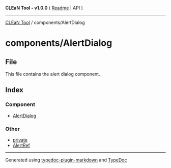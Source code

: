 **CLEaN Tool - v1.0.0** ( [Readme](../../README.md) \| API )

***

[CLEaN Tool](../../modules.md) / components/AlertDialog

# components/AlertDialog

## File

This file contains the alert dialog component.

## Index

### Component

- [AlertDialog](functions/AlertDialog.md)

### Other

- [private](private/README.md)
- [AlertRef](interfaces/AlertRef.md)

***

Generated using [typedoc-plugin-markdown](https://www.npmjs.com/package/typedoc-plugin-markdown) and [TypeDoc](https://typedoc.org/)
